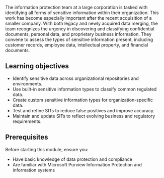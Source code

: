 The information protection team at a large corporation is tasked with identifying all forms of sensitive information within their organization. This work has become especially important after the recent acquisition of a smaller company. With both legacy and newly acquired data merging, the team recognizes the urgency in discovering and classifying confidential documents, personal data, and proprietary business information. They convene to assess the types of sensitive information present, including customer records, employee data, intellectual property, and financial documents.

## Learning objectives

- Identify sensitive data across organizational repositories and environments.
- Use built-in sensitive information types to classify common regulated data.
- Create custom sensitive information types for organization-specific data.
- Test and refine SITs to reduce false positives and improve accuracy.
- Maintain and update SITs to reflect evolving business and regulatory requirements.

## Prerequisites

Before starting this module, ensure you:

- Have basic knowledge of data protection and compliance
- Are familiar with Microsoft Purview Information Protection and information systems

